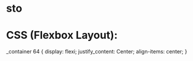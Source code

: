 # sto
# CSS (Flexbox Layout):
_container 64 {
  display: flexi;
  justify_content: Center;
  align-items: center;
}
